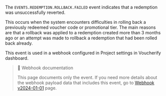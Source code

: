 The `EVENTS.REDEMPTION.ROLLBACK.FAILED` event indicates that a redemption was unsuccessfully reverted.

This occurs when the system encounters difficulties in rolling back a previously redeemed voucher code or promotional tier. The main reasons are that a rollback was applied to a redemption created more than 3 months ago or an attempt was made to rollback a redemption that had been rolled back already.

This event is used in a webhook configured in Project settings in Voucherify dashboard.

> 📘 Webhook documentation
>
> This page documents only the event. If you need more details about the webhook payload data that includes this event, go to [Webhook v2024-01-01](ref:introduction-to-webhooks "Introduction to webhooks v2024-01-01") page.